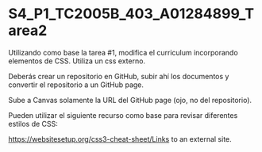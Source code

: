 # S4_P1_TC2005B_403_A01284899_Tarea2
Utilizando como base la tarea #1, modifica el curriculum incorporando elementos de CSS. Utiliza un css externo.

Deberás crear un repositorio en GitHub, subir ahí los documentos y convertir el repositorio a un GitHub page. 

Sube a Canvas solamente la URL del GitHub page (ojo, no del repositorio). 

Pueden utilizar el siguiente recurso como base para revisar diferentes estilos de CSS:

https://websitesetup.org/css3-cheat-sheet/Links to an external site.

